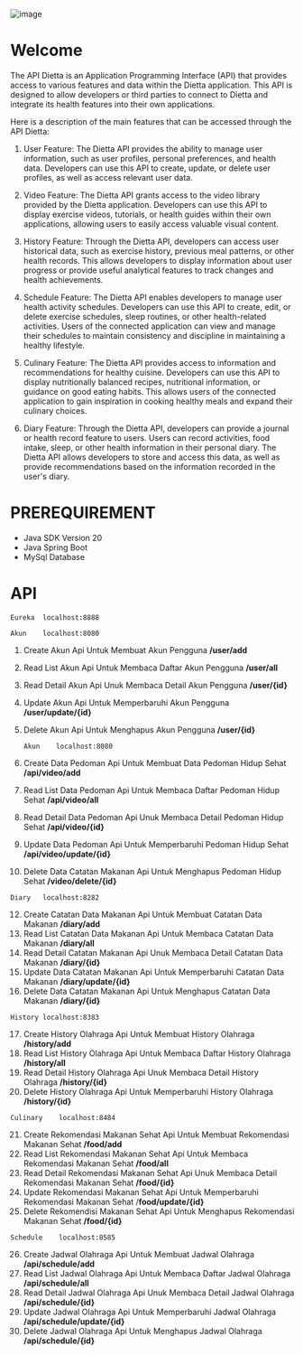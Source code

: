 ![image](https://github.com/IzaHaiL/dietta-api/assets/61128784/66dca769-3615-4656-af0d-ffd2698a493a)


# Welcome 



The API Dietta is an Application Programming Interface (API) that provides access to various features and data within the Dietta application. This API is designed to allow developers or third parties to connect to Dietta and integrate its health features into their own applications.

Here is a description of the main features that can be accessed through the API Dietta:

1.  User Feature: The Dietta API provides the ability to manage user information, such as user profiles, personal preferences, and health data. Developers can use this API to create, update, or delete user profiles, as well as access relevant user data.
    
2.  Video Feature: The Dietta API grants access to the video library provided by the Dietta application. Developers can use this API to display exercise videos, tutorials, or health guides within their own applications, allowing users to easily access valuable visual content.
    
3.  History Feature: Through the Dietta API, developers can access user historical data, such as exercise history, previous meal patterns, or other health records. This allows developers to display information about user progress or provide useful analytical features to track changes and health achievements.
    
4.  Schedule Feature: The Dietta API enables developers to manage user health activity schedules. Developers can use this API to create, edit, or delete exercise schedules, sleep routines, or other health-related activities. Users of the connected application can view and manage their schedules to maintain consistency and discipline in maintaining a healthy lifestyle.
    
5.  Culinary Feature: The Dietta API provides access to information and recommendations for healthy cuisine. Developers can use this API to display nutritionally balanced recipes, nutritional information, or guidance on good eating habits. This allows users of the connected application to gain inspiration in cooking healthy meals and expand their culinary choices.
    
6.  Diary Feature: Through the Dietta API, developers can provide a journal or health record feature to users. Users can record activities, food intake, sleep, or other health information in their personal diary. The Dietta API allows developers to store and access this data, as well as provide recommendations based on the information recorded in the user's diary.


# PREREQUIREMENT

 - Java SDK Version 20
 - Java Spring Boot
 - MySql Database

# API

	Eureka	localhost:8888	
	
	Akun	localhost:8080

 1. Create Akun	Api Untuk Membuat Akun Pengguna	**/user/add** 	
 2. Read List Akun	Api Untuk Membaca Daftar Akun Pengguna	**/user/all** 	
 3. Read Detail Akun	Api Unuk Membaca Detail Akun Pengguna	**/user/{id}**
 4. Update Akun	Api Untuk Memperbaruhi Akun Pengguna	**/user/update/{id}** 	
 5. Delete Akun	Api Untuk Menghapus Akun  Pengguna	**/user/{id}**


		Akun	localhost:8080


 7. Create Data Pedoman	Api Untuk Membuat Data Pedoman Hidup
    Sehat	**/api/video/add**
 8. Read List Data Pedoman	Api Untuk Membaca Daftar Pedoman Hidup
    Sehat	**/api/video/all**
 9. Read Detail Data Pedoman	Api Unuk Membaca Detail Pedoman Hidup
    Sehat	**/api/video/{id}**
 10. Update Data Pedoman	Api Untuk Memperbaruhi Pedoman Hidup
    Sehat	**/api/video/update/{id}**
 11. Delete Data Catatan Makanan	Api Untuk Menghapus Pedoman Hidup
    Sehat	**/video/delete/{id}**

	Diary	localhost:8282

 12. Create Catatan Data Makanan	Api Untuk Membuat Catatan Data
    Makanan	**/diary/add**
 13. Read List Catatan Data Makanan	Api Untuk Membaca Catatan Data
    Makanan	**/diary/all**
 14. Read Detail Catatan Makanan	Api Unuk Membaca Detail Catatan Data
    Makanan	**/diary/{id}**
 15. Update Data Catatan Makanan	Api Untuk Memperbaruhi Catatan Data
    Makanan	**/diary/update/{id}**
 16. Delete Data Catatan Makanan	Api Untuk Menghapus Catatan Data
    Makanan	**/diary/{id}**

 	History	localhost:8383

 17. Create History Olahraga	Api Untuk Membuat History
    Olahraga	**/history/add**
 18. Read List History Olahraga	Api Untuk Membaca Daftar History
    Olahraga	**/history/all**
 19. Read Detail History Olahraga	Api Unuk Membaca Detail History
    Olahraga	**/history/{id}**
 20. Delete History Olahraga	Api Untuk Memperbaruhi History
    Olahraga	**/history/{id}**

	Culinary	localhost:8484

 21. Create Rekomendasi Makanan Sehat	Api Untuk Membuat Rekomendasi
    Makanan Sehat	**/food/add**
 22. Read List Rekomendasi Makanan Sehat	Api Untuk Membaca Rekomendasi
    Makanan Sehat	**/food/all**
 23. Read Detail Rekomendasi Makanan Sehat	Api Unuk Membaca Detail
    Rekomendasi Makanan Sehat	**/food/{id}**
 24. Update Rekomendasi Makanan Sehat	Api Untuk Memperbaruhi Rekomendasi
    Makanan Sehat	/**food/update/{id}**
 25. Delete Rekomendisi Makanan Sehat	Api Untuk Menghapus Rekomendasi
    Makanan Sehat	**/food/{id}**

	Schedule	localhost:8585	
 26. Create Jadwal Olahraga	Api Untuk Membuat Jadwal Olahraga
    	**/api/schedule/add**
 27. Read List Jadwal Olahraga	Api Untuk Membaca Daftar Jadwal Olahraga
    	**/api/schedule/all**
 28. Read Detail Jadwal Olahraga	Api Unuk Membaca Detail Jadwal Olahraga
    	**/api/schedule/{id}**
 29. Update Jadwal Olahraga	Api Untuk Memperbaruhi Jadwal Olahraga
    	**/api/schedule/update/{id}**
 30. Delete Jadwal Olahraga	Api Untuk Menghapus Jadwal Olahraga
    	**/api/schedule/{id}**
